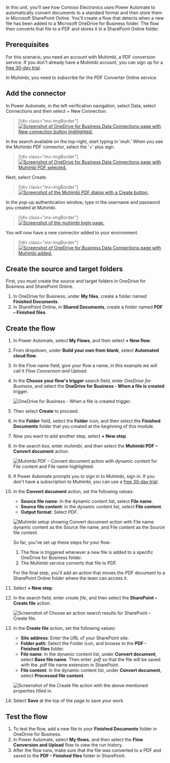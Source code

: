 In this unit, you'll see how Contoso Electronics uses Power Automate to automatically convert documents to a standard format and then store them in Microsoft SharePoint Online. You'll create a flow that detects when a new file has been added to a Microsoft OneDrive for Business folder. The flow then converts that file to a PDF and stores it in a SharePoint Online folder.

## Prerequisites

For this scenario, you need an account with Muhimbi, a PDF conversion service. If you don't already have a Muhimbi account, you can sign up for a [free 30-day trial](https://www.muhimbi.com/Products/PDF-Converter-Online/?azure-portal=true).

In Muhimbi, you need to subscribe for the PDF Converter Online service.

## Add the connector

In Power Automate, in the left verification navigation, select Data, select Connections and then select + New Connection.

> [!div class="mx-imgBorder"]
> [![Screenshot of OneDrive for Business Data Connections page with New connection button highlighted.](../media/add-muhimbi-connector.png)](../media/add-muhimbi-connector.png#lightbox)

In the search available on the top-right, start typing in 'muh.' When you see the Muhimbi PDF connector, select the '+' plus sign.

> [!div class="mx-imgBorder"]
> [![Screenshot of OneDrive for Business Data Connections page with Muhimbi PDF selected.](../media/add-muhimbi-connector-2.png)](../media/add-muhimbi-connector-2.png#lightbox)

Next, select Create.

> [!div class="mx-imgBorder"]
> [![Screenshot of the Muhimbi PDF dialog with a Create button.](../media/add-muhimbi-connector-3.png)](../media/add-muhimbi-connector-3.png#lightbox)

In the pop-up authentication window, type in the username and password you created at Muhimbi.

> [!div class="mx-imgBorder"]
> [![Screenshot of the muhimbi login page.](../media/add-muhimbi-connector-4.png)](../media/add-muhimbi-connector-4.png#lightbox)

You will now have a new connector added to your environment.

> [!div class="mx-imgBorder"]
> [![Screenshot of OneDrive for Business Data Connections page with Muhimbi added.](../media/add-muhimbi-connector-5.png)](../media/add-muhimbi-connector-5.png#lightbox)

## Create the source and target folders

First, you must create the source and target folders in OneDrive for Business and SharePoint Online.

1. In OneDrive for Business, under **My files**, create a folder named **Finished Documents**.
2. In SharePoint Online, in **Shared Documents**, create a folder named **PDF – Finished files**.

## Create the flow

1. In Power Automate, select **My Flows**, and then select **+ New flow**.

1. From dropdown, under **Build your own from blank**, select **Automated cloud flow**.

1. In the Flow name field, give your flow a name, in this example we will call it *Flow Conversion and Upload*.

1. In the **Choose your flow's trigger** search field, enter *OneDrive for Business*, and select the **OneDrive for Business - When a file is created** trigger.

    ![OneDrive for Business - When a file is created trigger.](../media/onedrive-trigger.png)

1. Then select **Create** to proceed.

1. In the **Folder** field, select the **Folder** icon, and then select the **Finished Documents** folder that you created at the beginning of this module.

1. Now you want to add another step, select **+ New step**.

1. In the search box, enter *muhimbi*, and then select the **Muhimbi PDF – Convert document** action.

    ![Muhimbi PDF – Convert document action with dynamic content for File content and File name highlighted.](../media/muhimbi-action.png)

1. If Power Automate prompts you to sign in to Muhimbi, sign in. If you don't have a subscription to Muhimbi, you can use a [free 30-day trial](https://www.muhimbi.com/register/?azure-portal=true).

1. In the **Convert document** action, set the following values:

    * **Source file name**: In the dynamic content list, select **File name**.
    * **Source file content**: In the dynamic content list, select **File content**.
    * **Output format**: Select *PDF*.

    ![Muhimbi setup showing Convert document action with File name dynamic content as the Source file name, and File content as the Source file content.](../media/muhimbi-configuration.png)

    So far, you've set up these steps for your flow:

    1. The flow is triggered whenever a new file is added to a specific OneDrive for Business folder.
    2. The Muhimbi service converts that file to PDF.

    For the final step, you'll add an action that moves the PDF document to a SharePoint Online folder where the team can access it.

1. Select **+ New step**.

1. In the search field, enter *create file*, and then select the **SharePoint – Create file** action.

    ![Screenshot of Choose an action search results for SharePoint – Create file.](../media/sharepoint-create-file.png)

1. In the **Create file** action, set the following values:

    * **Site address**: Enter the URL of your SharePoint site.
    * **Folder path**: Select the Folder icon, and browse to the **PDF - Finished files** folder.
    * **File name**: In the dynamic content list, under **Convert document**, select **Base file name**. Then enter *.pdf* so that the file will be saved with the .pdf file name extension in SharePoint.
    * **File content**: In the dynamic content list, under **Convert document**, select **Processed file content**.

    ![Screenshot of the Create file action with the above mentioned properties filled in.](../media/sharepoint-configure-file.png)

1. Select **Save** at the top of the page to save your work.

## Test the flow

1. To test the flow, add a new file to your **Finished Documents** folder in OneDrive for Business.
2. In Power Automate, select **My flows**, and then select the **Flow Conversion and Upload** flow to view the run history.
3. After the flow runs, make sure that the file was converted to a PDF and saved to the **PDF – Finished files** folder in SharePoint.
